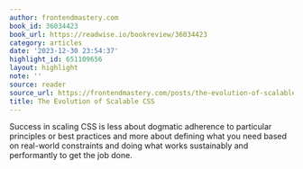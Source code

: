```yaml
---
author: frontendmastery.com
book_id: 36034423
book_url: https://readwise.io/bookreview/36034423
category: articles
date: '2023-12-30 23:54:37'
highlight_id: 651109656
layout: highlight
note: ''
source: reader
source_url: https://frontendmastery.com/posts/the-evolution-of-scalable-css/
title: The Evolution of Scalable CSS
---
```


Success in scaling CSS is less about dogmatic adherence to particular principles or best practices and more about defining what you need based on real-world constraints and doing what works sustainably and performantly to get the job done.